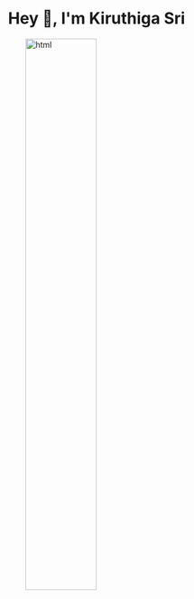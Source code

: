 <!DOCTYPE html>
<html lang="en">
<head>
    <meta charset="UTF-8">
    <meta name="viewport" content="width=device-width, initial-scale=1.0">
    <title>Kiruthiga Sri</title>
    <style>
        img {
            display: block;
            margin-left: auto;
            margin-right: auto;
        }
    </style>
</head>
<body>
    <h1 align="center">Hey 👋, I'm Kiruthiga Sri</h1>
    <img src="https://media1.giphy.com/media/xFkgeu7dhfgqqxJqmj/giphy.gif?cid=6c09b952l4d8narx34bpndcay3fqi54d1d05kvfhubtn7t2g&ep=v1_gifs_search&rid=giphy.gif&ct=g" alt="html" style="width:50%;"/>
</body>
</html>



